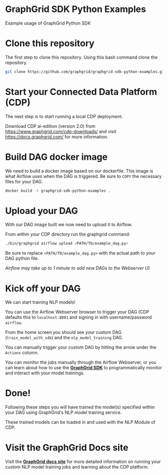 # GraphGrid SDK Python Examples
Example usage of GraphGrid Python SDK

# Clone this repository
The first step to clone this repository. Using this bash command clone the repository.

```bash
git clone https://github.com/graphgrid/graphgrid-sdk-python-examples.git
```

# Start your Connected Data Platform (CDP)
The next step is to start running a local CDP deployment.

Download CDP ai-edition (version 2.0) from https://www.graphgrid.com/cdp-downloads/
and visit https://docs.graphgrid.com/ for more information.

# Build DAG docker image
We need to build a docker image based on our dockerfile. 
This image is what Airflow uses when the DAG is triggered.
Be sure to `COPY` the necessary files for your DAG.

```bash
docker build -t graphgrid-sdk-python-examples .
```

# Upload your DAG
With our DAG image built we now need to upload it to Airflow.

From within your CDP directory run the graphgrid command:

```bash
./bin/graphgrid airflow upload <PATH/TO/example_dag.py>
```

Be sure to replace `<PATH/TO/example_dag.py>` with the actual path to your DAG python file.

_Airflow may take up to 1 minute to add new DAGs to the Webserver UI._

# Kick off your DAG
We can start training NLP models!

You can use the Airflow Webserver browser to trigger your DAG (CDP defaults this to `localhost:8081`
and signing in with username/password `airflow`. 

From the home screen you should see your custom DAG (`train_model_with_sdk`) and the `nlp_model_training` DAG.

You can manually trigger your custom DAG by hitting the arrow under the `Actions` column.

You can monitor the jobs manually through the Airflow Webserver, 
or you can learn about how to use the [**GraphGrid SDK**](https://docs.graphgrid.com/2.0/) to programmatically monitor and interact with your model trainings.


# Done!

Following these steps you will have trained the model(s) specified within your DAG using GraphGrid's NLP model training service.

These trained models can be loaded in and used with the NLP Module of CDP.


# Visit the GraphGrid Docs site

Visit the [**GraphGrid docs site**](https://docs.graphgrid.com/) for more detailed information 
on running your custom NLP model training jobs and learning about the CDP platform.